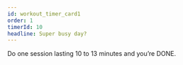 ```yaml
---
id: workout_timer_card1
order: 1
timerId: 10
headline: Super busy day?
---
```


Do one session lasting 10 to 13 minutes and you’re DONE.
